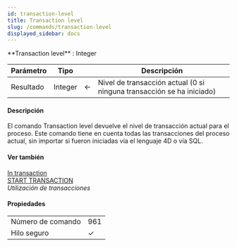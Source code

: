 ```yaml
---
id: transaction-level
title: Transaction level
slug: /commands/transaction-level
displayed_sidebar: docs
---
```


<!--REF #_command_.Transaction level.Syntax-->**Transaction level**  : Integer<!-- END REF-->
<!--REF #_command_.Transaction level.Params-->
| Parámetro | Tipo |  | Descripción |
| --- | --- | --- | --- |
| Resultado | Integer | &#8592; | Nivel de transacción actual (0 si ninguna transacción se ha iniciado) |

<!-- END REF-->

#### Descripción 

<!--REF #_command_.Transaction level.Summary-->El comando Transaction level devuelve el nivel de transacción actual para el proceso.<!-- END REF--> Este comando tiene en cuenta todas las transacciones del proceso actual, sin importar si fueron iniciadas vía el lenguaje 4D o vía SQL.

#### Ver también 

[In transaction](in-transaction.md)  
[START TRANSACTION](start-transaction.md)  
*Utilización de transacciones*  

#### Propiedades

|  |  |
| --- | --- |
| Número de comando | 961 |
| Hilo seguro | &check; |


